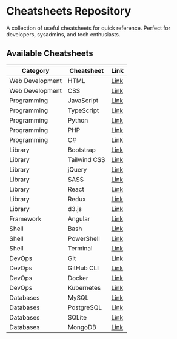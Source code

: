 # Cheatsheets Repository  
A collection of useful cheatsheets for quick reference. Perfect for developers, sysadmins, and tech enthusiasts.

## Available Cheatsheets  

| Category            | Cheatsheet     | Link |
|---------------------|---------------|------|
| Web Development    | HTML          | [Link](https://github.com/hamid6426/cheatsheet-repo/blob/main/list/html.md) |
| Web Development    | CSS           | [Link](https://github.com/hamid6426/cheatsheet-repo/blob/main/list/css.md) |
| Programming        | JavaScript    | [Link](https://github.com/hamid6426/cheatsheet-repo/blob/main/list/javascript.md) |
| Programming        | TypeScript    | [Link](https://github.com/hamid6426/cheatsheet-repo/blob/main/list/typescript.md) |
| Programming        | Python        | [Link](https://github.com/hamid6426/cheatsheet-repo/blob/main/list/python.md) |
| Programming        | PHP           | [Link](https://github.com/hamid6426/cheatsheet-repo/blob/main/list/php.md) |
| Programming        | C#            | [Link](https://github.com/hamid6426/cheatsheet-repo/blob/main/list/csharp.md) |
| Library           | Bootstrap     | [Link](https://github.com/hamid6426/cheatsheet-repo/blob/main/list/bootstrap.md) |
| Library           | Tailwind CSS  | [Link](https://github.com/hamid6426/cheatsheet-repo/blob/main/list/tailwind.md) |
| Library           | jQuery        | [Link](https://github.com/hamid6426/cheatsheet-repo/blob/main/list/jquery.md) |
| Library           | SASS          | [Link](https://github.com/hamid6426/cheatsheet-repo/blob/main/list/sass.md) |
| Library           | React         | [Link](https://github.com/hamid6426/cheatsheet-repo/blob/main/list/react.md) |
| Library           | Redux         | [Link](https://github.com/hamid6426/cheatsheet-repo/blob/main/list/redux.md) |
| Library           | d3.js         | [Link](https://github.com/hamid6426/cheatsheet-repo/blob/main/list/d3.md) |
| Framework         | Angular       | [Link](https://github.com/hamid6426/cheatsheet-repo/blob/main/list/angular.md) |
| Shell             | Bash          | [Link](https://github.com/hamid6426/cheatsheet-repo/blob/main/list/bash.md) |
| Shell             | PowerShell    | [Link](https://github.com/hamid6426/cheatsheet-repo/blob/main/list/powershell.md) |
| Shell             | Terminal      | [Link](https://github.com/hamid6426/cheatsheet-repo/blob/main/list/terminal.md) |
| DevOps            | Git           | [Link](https://github.com/hamid6426/cheatsheet-repo/blob/main/list/git.md) |
| DevOps            | GitHub CLI    | [Link](https://github.com/hamid6426/cheatsheet-repo/blob/main/list/github-cli.md) |
| DevOps            | Docker        | [Link](https://github.com/hamid6426/cheatsheet-repo/blob/main/list/docker.md) |
| DevOps            | Kubernetes    | [Link](https://github.com/hamid6426/cheatsheet-repo/blob/main/list/kubernetes.md) |
| Databases         | MySQL         | [Link](https://github.com/hamid6426/cheatsheet-repo/blob/main/list/mysql.md) |
| Databases         | PostgreSQL    | [Link](https://github.com/hamid6426/cheatsheet-repo/blob/main/list/postgresql.md) |
| Databases         | SQLite        | [Link](https://github.com/hamid6426/cheatsheet-repo/blob/main/list/sqlite.md) |
| Databases         | MongoDB       | [Link](https://github.com/hamid6426/cheatsheet-repo/blob/main/list/mongodb.md) |

